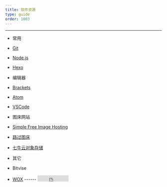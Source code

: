 ```yaml
---
title: 软件资源
type: guide
order: 1003
---
```


--- 

- 常用
 - [Git](https://git-scm.com) 
 - [Node.js](https://nodejs.org/)
 - [Hexo](https://hexo.io/zh-cn/docs/) 

- 编辑器
 - [Brackets](http://brackets.io/) 
 - [Atom](https://atom.io/) 
 - [VSCode](https://code.visualstudio.com/)

- 图床网站
 - [Simple Free Image Hosting](https://sm.ms/)
 - [路过图床](https://imgchr.com/)
 - [七牛云对象存储](https://www.qiniu.com/) 
 
- 其它
 - Bitvise 
 - [WOX](http://www.wox.one/)  ------      <iframe src="https://ghbtns.com/github-btn.html?user=Wox-launcher&repo=Wox&type=star&count=true" frameborder="0" scrolling="0" width="100px" height="20px" style="vertical-align:bottom;line-height:20px;margin:1px 0px"></iframe>
